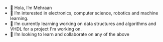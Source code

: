 - 👋 Hola, I’m Mehraan
- 👀 I’m interested in electronics, computer science, robotics and machine learning.
- 🌱 I’m currently learning working on data structures and algorithms and VHDL for a project I'm working on.
- 💞️ I’m looking to learn and collaborate on any of the above

<!---
Mehraan13/Mehraan13 is a ✨ special ✨ repository because its `README.md` (this file) appears on your GitHub profile.
You can click the Preview link to take a look at your changes.
--->
